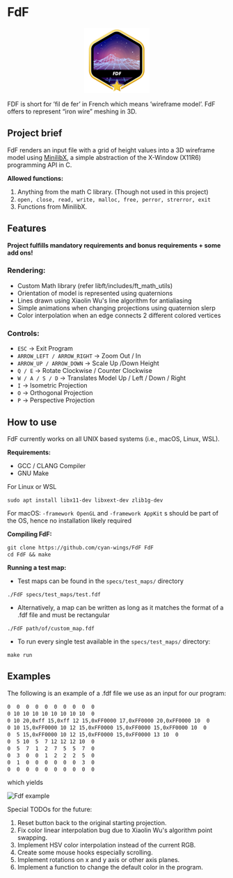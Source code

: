 # FdF

<p align="center">
  <img src="https://github.com/cyan-wings/FdF/blob/main/fdf.png" alt="FDF 42 project badge"/>
</p>

FDF is short for ’fil de fer’ in French which means ’wireframe model’. FdF offers to represent “iron wire” meshing in 3D.

## Project brief

FdF renders an input file with a grid of height values into a 3D wireframe model using [MinilibX](https://github.com/42Paris/minilibx-linux), a simple abstraction of the X-Window (X11R6) programming API in C.

<b>Allowed functions:</b>
1. Anything from the math C library. (Though not used in this project)
2. `open, close, read, write, malloc, free, perror, strerror, exit`
3. Functions from MinilibX.

## Features

<b>Project fulfills mandatory requirements and bonus requirements + some add ons!</b>

### Rendering:
- Custom Math library (refer libft/includes/ft_math_utils)
- Orientation of model is represented using quaternions
- Lines drawn using Xiaolin Wu's line algorithm for antialiasing
- Simple animations when changing projections using quaternion slerp
- Color interpolation when an edge connects 2 different colored vertices

### Controls:
- `ESC` -> Exit Program
- `ARROW_LEFT / ARROW_RIGHT` -> Zoom Out / In
- `ARROW_UP / ARROW_DOWN` -> Scale Up /Down Height
- `Q / E` -> Rotate Clockwise / Counter Clockwise
- `W / A / S / D` -> Translates Model Up / Left / Down / Right
- `I` -> Isometric Projection
- `O` -> Orthogonal Projection
- `P` -> Perspective Projection

## How to use

FdF currently works on all UNIX based systems (i.e., macOS, Linux, WSL).

<b>Requirements:</b>
- GCC / CLANG Compiler
- GNU Make

For Linux or WSL
```
sudo apt install libx11-dev libxext-dev zlib1g-dev
```

For macOS:
`-framework OpenGL` and `-framework AppKit` s should be part of the OS, hence no installation likely required

<b>Compiling FdF:</b>
```
git clone https://github.com/cyan-wings/FdF FdF
cd FdF && make
```

<b>Running a test map:</b>
- Test maps can be found in the `specs/test_maps/` directory
```
./FdF specs/test_maps/test.fdf
```

- Alternatively, a map can be written as long as it matches the format of a .fdf file and must be rectangular
```
./FdF path/of/custom_map.fdf
```

- To run every single test available in the `specs/test_maps/` directory:
```
make run
```

## Examples

The following is an example of a .fdf file we use as an input for our program:
```
0  0  0  0  0  0  0  0  0  0
0 10 10 10 10 10 10 10 10  0
0 10 20,0xff 15,0xff 12 15,0xFF0000 17,0xFF0000 20,0xFF0000 10  0
0 10 15,0xFF0000 10 12 15,0xFF0000 15,0xFF0000 15,0xFF0000 10  0
0  5 15,0xFF0000 10 12 15,0xFF0000 15,0xFF0000 13 10  0
0  5 10  5  7 12 12 12 10  0
0  5  7  1  2  7  5  5  7  0
0  3  0  0  1  2  2  2  5  0
0  1  0  0  0  0  0  0  3  0
0  0  0  0  0  0  0  0  0  0
```

which yields

<img width="1236" alt="Fdf example" src="">


Special TODOs for the future:
1. Reset button back to the original starting projection.
2. Fix color linear interpolation bug due to Xiaolin Wu's algorithm point swapping.
3. Implement HSV color interpolation instead of the current RGB.
4. Create some mouse hooks especially scrolling.
5. Implement rotations on x and y axis or other axis planes.
6. Implement a function to change the default color in the program.
